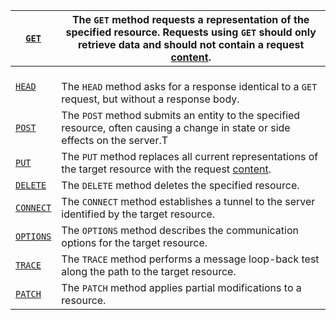 

| [`GET`](https://developer.mozilla.org/en-US/docs/Web/HTTP/Reference/Methods/GET)             | The `GET` method requests a representation of the specified resource. Requests using `GET` should only retrieve data and should not contain a request [content](https://developer.mozilla.org/en-US/docs/Glossary/HTTP_Content). |
| -------------------------------------------------------------------------------------------- | -------------------------------------------------------------------------------------------------------------------------------------------------------------------------------------------------------------------------------- |
| [`HEAD`](https://developer.mozilla.org/en-US/docs/Web/HTTP/Reference/Methods/HEAD)           | <br>The `HEAD` method asks for a response identical to a `GET` request, but without a response body.<br>                                                                                                                         |
| [`POST`](https://developer.mozilla.org/en-US/docs/Web/HTTP/Reference/Methods/POST)           | The `POST` method submits an entity to the specified resource, often causing a change in state or side effects on the server.T                                                                                                   |
| [`PUT`](https://developer.mozilla.org/en-US/docs/Web/HTTP/Reference/Methods/PUT)             | The `PUT` method replaces all current representations of the target resource with the request [content](https://developer.mozilla.org/en-US/docs/Glossary/HTTP_Content).<br>                                                     |
| [`DELETE`](https://developer.mozilla.org/en-US/docs/Web/HTTP/Reference/Methods/DELETE)       | The `DELETE` method deletes the specified resource.                                                                                                                                                                              |
| [`CONNECT`](https://developer.mozilla.org/en-US/docs/Web/HTTP/Reference/Methods/CONNECT)     | The `CONNECT` method establishes a tunnel to the server identified by the target resource.                                                                                                                                       |
| [`OPTIONS`](https://developer.mozilla.org/en-US/docs/Web/HTTP/Reference/Methods/OPTIONS)<br> | The `OPTIONS` method describes the communication options for the target resource.                                                                                                                                                |
| [`TRACE`](https://developer.mozilla.org/en-US/docs/Web/HTTP/Reference/Methods/TRACE)<br>     | The `TRACE` method performs a message loop-back test along the path to the target resource.                                                                                                                                      |
| [`PATCH`](https://developer.mozilla.org/en-US/docs/Web/HTTP/Reference/Methods/PATCH)         | The `PATCH` method applies partial modifications to a resource.                                                                                                                                                                  |
